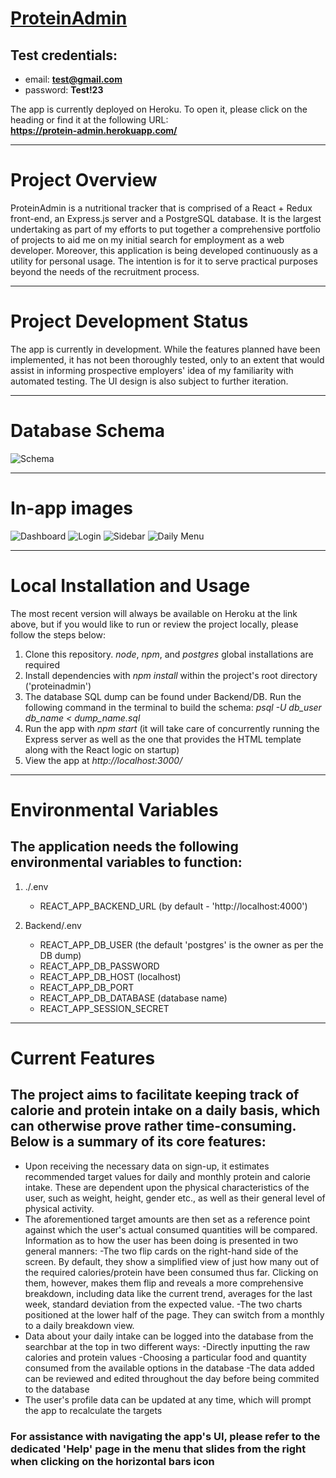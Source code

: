 # [ProteinAdmin](https://protein-admin.herokuapp.com/)
## Test credentials:
- email: **test@gmail.com**
- password: **Test!23**

The app is currently deployed on Heroku. To open it, please click on the heading or find it at the following URL:  
**https://protein-admin.herokuapp.com/**

***

# Project Overview
ProteinAdmin is a nutritional tracker that is comprised of a React + Redux front-end, an Express.js server and a PostgreSQL database. It is the largest undertaking as part of my efforts to put together a comprehensive portfolio of projects to aid me on my initial search for employment as a web developer. Moreover, this application is being developed continuously as a utility for personal usage. The intention is for it to serve practical purposes beyond the needs of the recruitment process.   

***

# Project Development Status
The app is currently in development. While the features planned have been implemented, it has not been thoroughly tested, only to an extent that would assist in informing prospective employers' idea of my familiarity with automated testing. The UI design is also subject to further iteration. 

***



# Database Schema

![Schema](./Backend/DB_Diagram.png)

***

# In-app images

![Dashboard](./public/Exhibition1.png)
![Login](./public/Exhibition4.png)
![Sidebar](./public/Exhibition2.png)
![Daily Menu](./public/Exhibition3.png)

***

# Local Installation and Usage
The most recent version will always be available on Heroku at the link above, but if you would like to run or review the project locally, please follow the steps below:  

1. Clone this repository. *node*, *npm*, and *postgres* global installations are required
2. Install dependencies with *npm install* within the project's root directory ('proteinadmin')
3. The database SQL dump can be found under Backend/DB. Run the following command in the terminal to build the schema: *psql -U db_user db_name < dump_name.sql*
4. Run the app with *npm start* (it will take care of concurrently running the Express server as well as the one that provides the HTML template along with the React logic on startup)
5. View the app at *http://localhost:3000/*

***

# Environmental Variables
## The application needs the following environmental variables to function:
1. ./.env
    - REACT_APP_BACKEND_URL (by default - 'http://localhost:4000')

2. Backend/.env
    - REACT_APP_DB_USER (the default 'postgres' is the owner as per the DB dump)
    - REACT_APP_DB_PASSWORD
    - REACT_APP_DB_HOST (localhost)
    - REACT_APP_DB_PORT
    - REACT_APP_DB_DATABASE (database name)
    - REACT_APP_SESSION_SECRET

***

# Current Features
## The project aims to facilitate keeping track of calorie and protein intake on a daily basis, which can otherwise prove rather time-consuming. Below is a summary of its core features:

- Upon receiving the necessary data on sign-up, it estimates recommended target values for daily and monthly protein and calorie intake. These are dependent upon the physical characteristics of the user, such as weight, height, gender etc., as well as their general level of physical activity.
- The aforementioned target amounts are then set as a reference point against which the user's actual consumed quantities will be compared. Information as to how the user has been doing is presented in two general manners:
    -The two flip cards on the right-hand side of the screen. By default, they show a simplified view of just how many out of the required calories/protein have been consumed thus far. Clicking on them, however, makes them flip and reveals a more comprehensive breakdown, including data like the current trend, averages for the last week, standard deviation from the expected value.
    -The two charts positioned at the lower half of the page. They can switch from a monthly to a daily breakdown view.
- Data about your daily intake can be logged into the database from the searchbar at the top in two different ways:
    -Directly inputting the raw calories and protein values
    -Choosing a particular food and quantity consumed from the available options in the database
    -The data added can be reviewed and edited throughout the day before being commited to the database
- The user's profile data can be updated at any time, which will prompt the app to recalculate the targets

### For assistance with navigating the app's UI, please refer to the dedicated 'Help' page in the menu that slides from the right when clicking on the horizontal bars icon
